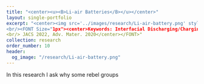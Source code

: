 ```yaml
---
title: "<center><u><B>Li-air Batteries</B></u></center>"
layout: single-portfolio
excerpt: "<center><img src='../images/research/Li-air-battery.png' style='width:200px;' alt=''></center>
<br/><FONT Size="1px"><center>Keywords: Interfacial Discharging/Charging Mechanism
<br/> JACS 2022, Adv. Mater. 2020</center></FONT>"
collection: research
order_number: 10
header: 
  og_image: "/research/Li-air-battery.png"
---
```


In this research I ask why some rebel groups 

